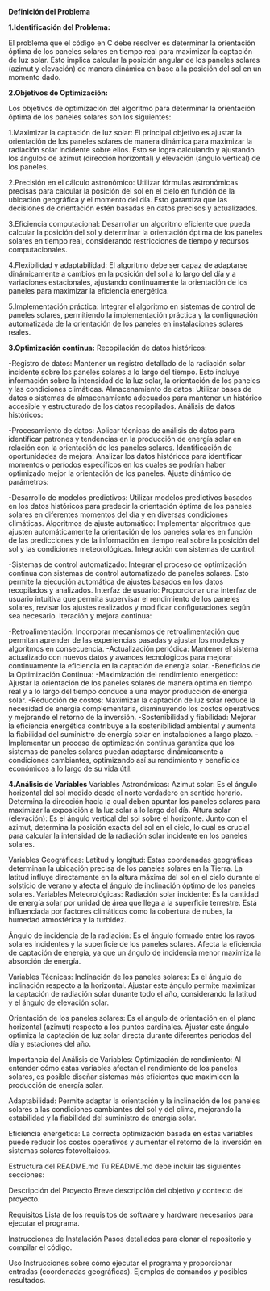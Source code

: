 **Definición del Problema**

**1.Identificación del Problema:**

El problema que el código en C debe resolver es determinar la orientación óptima de los paneles solares en tiempo real para maximizar la captación de luz solar. 
Esto implica calcular la posición angular de los paneles solares (azimut y elevación) de manera dinámica en base a la posición del sol en un momento dado.

**2.Objetivos de Optimización:** 

Los objetivos de optimización del algoritmo para determinar la orientación óptima de los paneles solares son los siguientes:

1.Maximizar la captación de luz solar: El principal objetivo es ajustar la orientación de los paneles solares de manera dinámica para maximizar la radiación solar incidente sobre ellos. Esto se logra calculando y ajustando los ángulos de azimut (dirección horizontal) y elevación (ángulo vertical) de los paneles.

2.Precisión en el cálculo astronómico: Utilizar fórmulas astronómicas precisas para calcular la posición del sol en el cielo en función de la ubicación geográfica y el momento del día. Esto garantiza que las decisiones de orientación estén basadas en datos precisos y actualizados.

3.Eficiencia computacional: Desarrollar un algoritmo eficiente que pueda calcular la posición del sol y determinar la orientación óptima de los paneles solares en tiempo real, considerando restricciones de tiempo y recursos computacionales.

4.Flexibilidad y adaptabilidad: El algoritmo debe ser capaz de adaptarse dinámicamente a cambios en la posición del sol a lo largo del día y a variaciones estacionales, ajustando continuamente la orientación de los paneles para maximizar la eficiencia energética.

5.Implementación práctica: Integrar el algoritmo en sistemas de control de paneles solares, permitiendo la implementación práctica y la configuración automatizada de la orientación de los paneles en instalaciones solares reales.

**3.Optimización continua:** 
Recopilación de datos históricos:

-Registro de datos: Mantener un registro detallado de la radiación solar incidente sobre los paneles solares a lo largo del tiempo. Esto incluye información sobre la intensidad de la luz solar, la orientación de los paneles y las condiciones climáticas.
Almacenamiento de datos: Utilizar bases de datos o sistemas de almacenamiento adecuados para mantener un histórico accesible y estructurado de los datos recopilados.
Análisis de datos históricos:

-Procesamiento de datos: Aplicar técnicas de análisis de datos para identificar patrones y tendencias en la producción de energía solar en relación con la orientación de los paneles solares.
Identificación de oportunidades de mejora: Analizar los datos históricos para identificar momentos o períodos específicos en los cuales se podrían haber optimizado mejor la orientación de los paneles.
Ajuste dinámico de parámetros:

-Desarrollo de modelos predictivos: Utilizar modelos predictivos basados en los datos históricos para predecir la orientación óptima de los paneles solares en diferentes momentos del día y en diversas condiciones climáticas.
Algoritmos de ajuste automático: Implementar algoritmos que ajusten automáticamente la orientación de los paneles solares en función de las predicciones y de la información en tiempo real sobre la posición del sol y las condiciones meteorológicas.
Integración con sistemas de control:

-Sistemas de control automatizado: Integrar el proceso de optimización continua con sistemas de control automatizado de paneles solares. Esto permite la ejecución automática de ajustes basados en los datos recopilados y analizados.
Interfaz de usuario: Proporcionar una interfaz de usuario intuitiva que permita supervisar el rendimiento de los paneles solares, revisar los ajustes realizados y modificar configuraciones según sea necesario.
Iteración y mejora continua:

-Retroalimentación: Incorporar mecanismos de retroalimentación que permitan aprender de las experiencias pasadas y ajustar los modelos y algoritmos en consecuencia.
-Actualización periódica: Mantener el sistema actualizado con nuevos datos y avances tecnológicos para mejorar continuamente la eficiencia en la captación de energía solar.
-Beneficios de la Optimización Continua:
-Maximización del rendimiento energético: Ajustar la orientación de los paneles solares de manera óptima en tiempo real y a lo largo del tiempo conduce a una mayor producción de energía solar.
-Reducción de costos: Maximizar la captación de luz solar reduce la necesidad de energía complementaria, disminuyendo los costos operativos y mejorando el retorno de la inversión.
-Sostenibilidad y fiabilidad: Mejorar la eficiencia energética contribuye a la sostenibilidad ambiental y aumenta la fiabilidad del suministro de energía solar en instalaciones a largo plazo.
-Implementar un proceso de optimización continua garantiza que los sistemas de paneles solares puedan adaptarse dinámicamente a condiciones cambiantes, optimizando así su rendimiento y beneficios económicos a lo largo de su vida útil.

**4.Análisis de Variables**
Variables Astronómicas:
Azimut solar: Es el ángulo horizontal del sol medido desde el norte verdadero en sentido horario. Determina la dirección hacia la cual deben apuntar los paneles solares para maximizar la exposición a la luz solar a lo largo del día.
Altura solar (elevación): Es el ángulo vertical del sol sobre el horizonte. Junto con el azimut, determina la posición exacta del sol en el cielo, lo cual es crucial para calcular la intensidad de la radiación solar incidente en los paneles solares.

Variables Geográficas:
Latitud y longitud: Estas coordenadas geográficas determinan la ubicación precisa de los paneles solares en la Tierra. La latitud influye directamente en la altura máxima del sol en el cielo durante el solsticio de verano y afecta el ángulo de inclinación óptimo de los paneles solares.
Variables Meteorológicas:
Radiación solar incidente: Es la cantidad de energía solar por unidad de área que llega a la superficie terrestre. Está influenciada por factores climáticos como la cobertura de nubes, la humedad atmosférica y la turbidez.

Ángulo de incidencia de la radiación: Es el ángulo formado entre los rayos solares incidentes y la superficie de los paneles solares. Afecta la eficiencia de captación de energía, ya que un ángulo de incidencia menor maximiza la absorción de energía.

Variables Técnicas:
Inclinación de los paneles solares: Es el ángulo de inclinación respecto a la horizontal. Ajustar este ángulo permite maximizar la captación de radiación solar durante todo el año, considerando la latitud y el ángulo de elevación solar.

Orientación de los paneles solares: Es el ángulo de orientación en el plano horizontal (azimut) respecto a los puntos cardinales. Ajustar este ángulo optimiza la captación de luz solar directa durante diferentes períodos del día y estaciones del año.

Importancia del Análisis de Variables:
Optimización de rendimiento: Al entender cómo estas variables afectan el rendimiento de los paneles solares, es posible diseñar sistemas más eficientes que maximicen la producción de energía solar.

Adaptabilidad: Permite adaptar la orientación y la inclinación de los paneles solares a las condiciones cambiantes del sol y del clima, mejorando la estabilidad y la fiabilidad del suministro de energía solar.

Eficiencia energética: La correcta optimización basada en estas variables puede reducir los costos operativos y aumentar el retorno de la inversión en sistemas solares fotovoltaicos.

Estructura del README.md
Tu README.md debe incluir las siguientes secciones:

Descripción del Proyecto
Breve descripción del objetivo y contexto del proyecto.

Requisitos
Lista de los requisitos de software y hardware necesarios para ejecutar el programa.

Instrucciones de Instalación
Pasos detallados para clonar el repositorio y compilar el código.

Uso
Instrucciones sobre cómo ejecutar el programa y proporcionar entradas (coordenadas geográficas). Ejemplos de comandos y posibles resultados.
